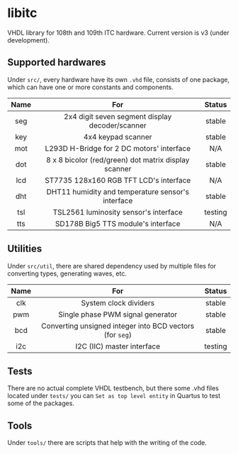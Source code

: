 # libitc

VHDL library for 108th and 109th ITC hardware. Current version is v3 (under development).

## Supported hardwares

Under `src/`, every hardware have its own `.vhd` file, consists of one package, which can have one or more constants and components.

| Name  |                         For                          | Status  |
| :---: | :--------------------------------------------------: | :-----: |
|  seg  |   2x4 digit seven segment display decoder/scanner    | stable  |
|  key  |                  4x4 keypad scanner                  | stable  |
|  mot  |      L293D H-Bridge for 2 DC motors' interface       |   N/A   |
|  dot  | 8 x 8 bicolor (red/green) dot matrix display scanner | stable  |
|  lcd  |        ST7735 128x160 RGB TFT LCD's interface        |   N/A   |
|  dht  |  DHT11 humidity and temperature sensor's interface   | stable  |
|  tsl  |        TSL2561 luminosity sensor's interface         | testing |
|  tts  |          SD178B Big5 TTS module's interface          |   N/A   |

## Utilities

Under `src/util`, there are shared dependency used by multiple files for converting types, generating waves, etc.

| Name  |                           For                            | Status  |
| :---: | :------------------------------------------------------: | :-----: |
|  clk  |                  System clock dividers                   | stable  |
|  pwm  |            Single phase PWM signal generator             | stable  |
|  bcd  | Converting unsigned integer into BCD vectors (for `seg`) | stable  |
|  i2c  |                I2C (IIC) master interface                | testing |

## Tests

There are no actual complete VHDL testbench, but there some .vhd files located under `tests/` you can `Set as top level entity` in Quartus to test some of the packages.

## Tools

Under `tools/` there are scripts that help with the writing of the code.
